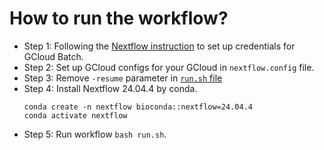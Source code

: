 # How to run the workflow?

- Step 1: Following the [Nextflow instruction][1] to set up credentials for GCloud Batch.
- Step 2: Set up GCloud configs for your GCloud in `nextflow.config` file.
- Step 3: Remove `-resume` parameter in [`run.sh` file][2]
- Step 4: Install Nextflow 24.04.4 by conda.
  ```
  conda create -n nextflow bioconda::nextflow=24.04.4
  conda activate nextflow
  ```
- Step 5: Run workflow `bash run.sh`.


[1]: https://www.nextflow.io/docs/latest/google.html#credentials
[2]: https://github.com/Truongphi20/GWAS_self-study/blob/84cd25276efb2e94776444b0312459c5cfbf205d/run.sh#L4
